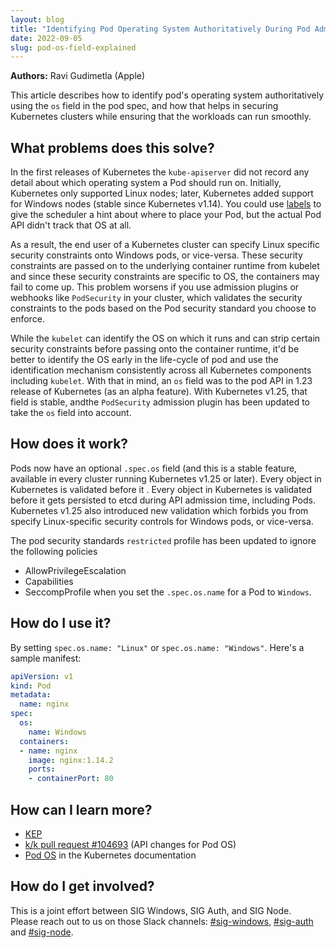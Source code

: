 ```yaml
---
layout: blog
title: "Identifying Pod Operating System Authoritatively During Pod Admission Time"
date: 2022-09-05
slug: pod-os-field-explained
---
```


**Authors:** Ravi Gudimetla (Apple)

This article describes how to identify pod's operating system authoritatively using the `os` field in the pod spec, and how that
helps in securing Kubernetes clusters while ensuring that the workloads can run smoothly.

## What problems does this solve?

In the first releases of Kubernetes the `kube-apiserver` did not record any detail about which operating system a Pod should run on. Initially, Kubernetes only supported Linux
nodes; later, Kubernetes added support for Windows nodes (stable since Kubernetes v1.14).
You could use [labels](https://kubernetes.io/docs/concepts/overview/working-with-objects/labels/)
to give the scheduler a hint about where to place your Pod, but the actual Pod API didn't track that
OS at all.

As a result, the end user of a Kubernetes cluster can specify Linux specific security constraints onto Windows pods, or vice-versa.
These security constraints are passed on to the underlying container runtime from kubelet and since these security constraints 
are specific to OS, the containers may fail to come up.
This problem worsens if you use admission plugins or webhooks like `PodSecurity` in your cluster,
which validates the
security constraints to the pods based on the Pod security standard you choose to enforce.

While the `kubelet` can identify the OS on which it runs and can strip certain security constraints before passing
onto the container runtime, it'd be better to identify the OS early in the life-cycle of pod and use the 
identification mechanism consistently across all Kubernetes components including `kubelet`. 
With that in mind, an `os` field was to the pod API in 1.23 release of Kubernetes (as an 
alpha feature). With Kubernetes v1.25, that field is stable, andthe `PodSecurity` admission
plugin has been updated to take the `os` field into account.


## How does it work?
Pods now have an optional `.spec.os` field (and this is a stable feature, available in every cluster running
Kubernetes v1.25 or later). Every object in Kubernetes is validated before it . Every object in Kubernetes is validated before it 
gets persisted to etcd during API admission time, including Pods.  Kubernetes v1.25 also introduced new validation which forbids you from specify Linux-specific security controls for Windows pods, or vice-versa.

The pod security standards `restricted` profile has been updated to ignore the following policies 
- AllowPrivilegeEscalation
- Capabilities
- SeccompProfile
when you set the `.spec.os.name` for a Pod to `Windows`.


## How do I use it?
By setting `spec.os.name: "Linux"` or `spec.os.name: "Windows"`. Here's a sample manifest:

```yaml
apiVersion: v1
kind: Pod
metadata:
  name: nginx
spec:
  os:
    name: Windows
  containers:
  - name: nginx
    image: nginx:1.14.2
    ports:
    - containerPort: 80

```

## How can I learn more?

- [KEP](https://github.com/kubernetes/enhancements/issues/2802)
- [k/k pull request #104693](https://github.com/kubernetes/kubernetes/pull/104693) (API changes for Pod OS)
- [Pod OS](https://kubernetes.io/docs/concepts/workloads/pods/#pod-os) in the Kubernetes documentation

## How do I get involved?
This is a joint effort between SIG Windows, SIG Auth, and SIG Node.  
Please reach out to us on those Slack channels:  [#sig-windows](https://kubernetes.slack.com/archives/C0SJ4AFB7), [#sig-auth](https://kubernetes.slack.com/archives/C0EN96KUY) and [#sig-node](https://kubernetes.slack.com/archives/C0BP8PW9G). 